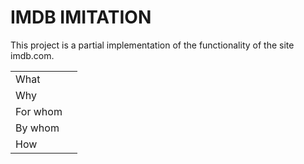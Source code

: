 # IMDB IMITATION
This project is a partial implementation of the functionality of the site imdb.com.

<table>
  <tr>
    <td>What</td>
    <td></td>
  </tr>
  <tr>
    <td>Why</td>
    <td></td>
  </tr>
  <tr>
    <td>For whom</td>
    <td></td>
  </tr>
  <tr>
    <td>By whom</td>
    <td></td>
  </tr>
  <tr>
    <td>How</td>
    <td></td>
  </tr>
</table>
